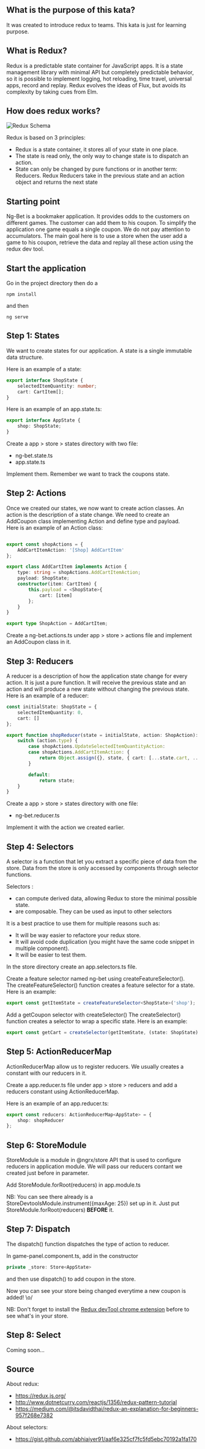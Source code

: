 ## What is the purpose of this kata?
It was created to introduce redux to teams. This kata is just for learning purpose.

## What is Redux?
Redux is a predictable state container for JavaScript apps. It is a state management library with minimal API but completely predictable behavior, so it is possible to implement logging, hot reloading, time travel, universal apps, record and replay.
Redux evolves the ideas of Flux, but avoids its complexity by taking cues from Elm.

## How does redux works?

![Redux Schema](https://user-images.githubusercontent.com/2597716/33803029-867ba57e-dd86-11e7-9f9d-3c129c44b6ca.png)

Redux is based on 3 principles:

* Redux is a state container, it stores all of your state in one place.
* The state is read only, the only way to change state is to dispatch an action.
* State can only be changed by pure functions or in another term: Reducers. Redux Reducers take in the previous state and an action object and returns the next state

## Starting point
Ng-Bet is a bookmaker application. It provides odds to the customers on different games. The customer can add them to his coupon. To simplify the application one game equals a single coupon. We do not pay attention to accumulators.
The main goal here is to use a store when the user add a game to his coupon, retrieve the data and replay all these action using the redux dev tool.

## Start the application
Go in the project directory then do a 
```
npm install
```
and then 
```
ng serve
```


## Step 1: States
We want to create states for our application. 
A state is a single immutable data structure.  

Here is an example of a state:
```typescript
export interface ShopState {
    selectedItemQuantity: number;
    cart: CartItem[];
}
```
Here is an example of an app.state.ts:

```typescript
export interface AppState {
    shop: ShopState;
}
```

Create a app > store > states directory with two file:
- ng-bet.state.ts
- app.state.ts

Implement them. 
Remember we want to track the coupons state.

## Step 2: Actions
Once we created our states, we now want to create action classes. An action is the description of a state change.
We need to create an AddCoupon class implementing Action and define type and payload.  
Here is an example of an Action class:

```typescript

export const shopActions = {
    AddCartItemAction: '[Shop] AddCartItem'
};

export class AddCartItem implements Action {
    type: string = shopActions.AddCartItemAction;
    payload: ShopState;
    constructor(item: CartItem) {
        this.payload = <ShopState>{
            cart: [item]
        };
    }
}

export type ShopAction = AddCartItem;
```

Create a ng-bet.actions.ts under app > store > actions file and implement an AddCoupon class in it.

## Step 3: Reducers
A reducer is a description of how the application state change for every action. It is just a pure function.
It will receive the previous state and an action and will produce a new state without changing the previous state.
Here is an example of a reducer:
```typescript
const initialState: ShopState = {
    selectedItemQuantity: 0,
    cart: []
};

export function shopReducer(state = initialState, action: ShopAction): ShopState {
    switch (action.type) {
        case shopActions.UpdateSelectedItemQuantityAction:
        case shopActions.AddCartItemAction: {
            return Object.assign({}, state, { cart: [...state.cart, ...action.payload.cart] });
        }

        default:
            return state;
    }
}
```

Create a app > store > states directory with one file:
- ng-bet.reducer.ts

Implement it with the action we created earlier. 

## Step 4: Selectors
A selector is a function that let you extract a specific piece of data from the store.
Data from the store is only accessed by components through selector functions.

Selectors :

* can compute derived data, allowing Redux to store the minimal possible state.
* are composable. They can be used as input to other selectors

It is a best practice to use them for multiple reasons such as:  

* It will be way easier to refactore your redux store.
* It will avoid code duplication (you might have the same code snippet in multiple component).
* It will be easier to test them.

In the store directory create an app.selectors.ts file.

Create a feature selector named ng-bet using createFeatureSelector().  
The createFeatureSelector() function creates a feature selector for a state.  
Here is an example:
```typescript
export const getItemState = createFeatureSelector<ShopState>('shop');
```

Add a getCoupon selector with createSelector()
The createSelector() function creates a selector to wrap a specific state.
Here is an example:
```typescript
export const getCart = createSelector(getItemState, (state: ShopState) => state.cart);
```

## Step 5: ActionReducerMap
ActionReducerMap allow us to register reducers. We usually creates a constant with our reducers in it. 

Create a app.reducer.ts file under app > store > reducers and add a reducers constant using ActionReducerMap.

Here is an example of an app.reducer.ts:
```typescript
export const reducers: ActionReducerMap<AppState> = {
    shop: shopReducer
};
```

## Step 6: StoreModule
StoreModule is a module in @ngrx/store API that is used to configure reducers in application module.
We will pass our reducers contant we created just before in parameter.

Add StoreModule.forRoot(reducers) in app.module.ts

NB: You can see there already is a StoreDevtoolsModule.instrument({maxAge: 25}) set up in it. Just put StoreModule.forRoot(reducers) **BEFORE** it.

## Step 7: Dispatch
The dispatch() function dispatches the type of action to reducer.

In game-panel.component.ts, add in the constructor
```typescript 
private _store: Store<AppState>
``` 
and then use dispatch() to add coupon in the store.

Now you can see your store being changed everytime a new coupon is added! \o/

NB: Don't forget to install the [Redux devTool chrome extension](https://chrome.google.com/webstore/detail/redux-devtools/lmhkpmbekcpmknklioeibfkpmmfibljd) before to see what's in your store.

## Step 8: Select
Coming soon...

## Source 

About redux:
* https://redux.js.org/
* http://www.dotnetcurry.com/reactjs/1356/redux-pattern-tutorial
* https://medium.com/@itsdavidthai/redux-an-explanation-for-beginners-957f268e7382  

About selectors: 
* https://gist.github.com/abhiaiyer91/aaf6e325cf7fc5fd5ebc70192a1fa170
